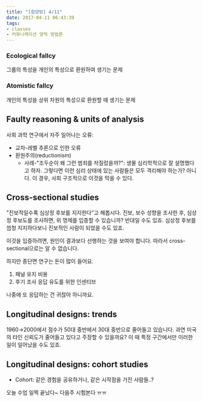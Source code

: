 ```yaml
---
title: "[컴양방] 4/11"
date: 2017-04-11 06:43:39
tags:
- classes
- 커뮤니케이션 양적 방법론
---
```


### Ecological fallcy
그룹의 특성을 개인의 특성으로 환원하여 생기는 문제

### Atomistic fallcy
개인의 특성을 상위 차원의 특성으로 환원할 때 생기는 문제
<!-- more -->
## Faulty reasoning & units of analysis
사회 과학 연구에서 자주 일어나는 오류:
* 교차-레벨 추론으로 인한 오류
* 환원주의(reductionism)
    * 사례-"조두순이 왜 그런 범죄를 저질렀을까?":
    생물 심리학적으로 잘 설명했다고 하자.
    그렇다면 이런 심리 상태에 있는 사람들은 모두 격리해야 하는가? 아니다.
    이 경우, 사회 구조적으로 이것을 막을 수 있다.

## Cross-sectional studies
"진보적일수록 심상정 후보를 지지한다"고 해봅시다.
진보, 보수 성향을 조사한 후, 심상정 후보도를 조사하면, 위 명제를 입증할 수 있습니까?
반대일 수도 있죠.
심상정 후보를 엄청 지지하다보니 진보적인 사람이 되었을 수도 있죠.

이것을 입증하려면, 원인이 결과보다 선행하는 것을 보여야 합니다.
따라서 cross-sectional으로는 알 수 없습니다.

하지만 종단면 연구는 돈이 많이 들어요.
1. 패널 유지 비용
1. 후기 조사 응답 유도를 위한 인센티브

나중에 또 응답하는 건 귀찮아 하니까요.

## Longitudinal designs: trends
1960&rarr;2000에서 점수가 50대 중반에서 30대 중반으로 줄어들고 있습니다.
과연 미국의 타인 신뢰도가 줄어들고 있다고 주장할 수 있을까요?
이 때 특정 구간에서만 이러한 일이 일어났을 수도 있죠.


## Longitudinal designs: cohort studies
* Cohort: 같은 경험을 공유하거나, 같은 시작점을 가진 사람들..?


오늘 수업 일찍 끝났다~
다음주 시험본다 ㅠㅠ

